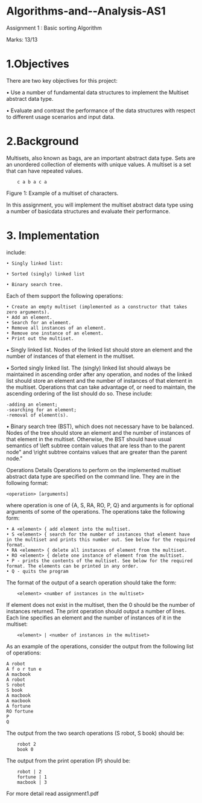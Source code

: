 # Algorithms-and--Analysis-AS1
Assignment 1 : Basic sorting Algorithm

Marks: 13/13

# 1.Objectives

There are two key objectives for this project:

• Use a number of fundamental data structures to implement the Multiset abstract data type.

• Evaluate and contrast the performance of the data structures with respect to different usage scenarios and input data.

# 2.Background

Multisets, also known as bags, are an important abstract data type. Sets are an unordered collection of elements with unique values. A multiset is a set that can have repeated values.
	
		c a b a c a
Figure 1: Example of a multiset of characters.

In this assignment, you will implement the multiset abstract data type using a number of basicdata structures and evaluate their performance.

# 3. Implementation 

include:

  	• Singly linked list: 

	• Sorted (singly) linked list

	• Binary search tree.
  
 Each of them support the following operations:
 
	• Create an empty multiset (implemented as a constructor that takes zero arguments).
	• Add an element.
	• Search for an element.
	• Remove all instances of an element.
	• Remove one instance of an element.
	• Print out the multiset.

• Singly linked list. Nodes of the linked list should store an element and the number of instances of that element in the multiset.

• Sorted singly linked list. The (singly) linked list should always be maintained in ascending order after any operation, and nodes of the linked list should store an element and the number of instances of that element in the multiset. Operations that can take advantage of, or need to maintain, the ascending ordering of the list should do so. These include:

	-adding an element;
 	-searching for an element;
 	-removal of element(s).
	
• Binary search tree (BST), which does not necessary have to be balanced. Nodes of the tree should store an element and the number of instances of that element in the multiset. Otherwise, the BST should have usual semantics of \left subtree contain values that are less than to the parent node" and \right subtree contains values that are greater than the parent node."

Operations Details
Operations to perform on the implemented multiset abstract data type are specified on the command line. They are in the following format:

    <operation> [arguments] 
	
where operation is one of {A, S, RA, RO, P, Q} and arguments is for optional arguments of some of the operations. The operations take the following form:
	
	• A <element> { add element into the multiset.
	• S <element> { search for the number of instances that element have in the multiset and prints this number out. See below for the required format.
	• RA <element> { delete all instances of element from the multiset.
	• RO <element> { delete one instance of element from the multiset.
	• P - prints the contents of the multiset. See below for the required format. The elements can be printed in any order.
	• Q - quits the program
        
The format of the output of a search operation should take the form:
        
        <element> <number of instances in the multiset>
If element does not exist in the multiset, then the 0 should be the number of instances returned. The print operation should output a number of lines. Each line specifies an element and the number of instances of it in the multiset:
        
        <element> | <number of instances in the multiset>
As an example of the operations, consider the output from the following list of operations:

	A robot
	A f o r tun e
	A macbook
	A robot
	S robot
	S book
	A macbook
	A macbook
	A fortune
	RO fortune
	P 
	Q

The output from the two search operations (S robot, S book) should be:
        
        robot 2
        book 0
        
The output from the print operation (P) should be:
        
        robot | 2
        fortune | 1
        macbook | 3
       
For more detail read assignment1.pdf
